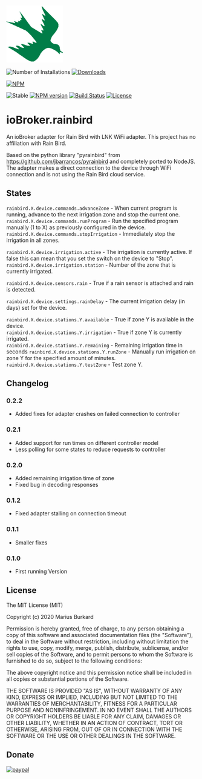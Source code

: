 ![Logo](admin/rainbird.png)

![Number of Installations](http://iobroker.live/badges/rainbird-installed.svg) [![Downloads](https://img.shields.io/npm/dm/iobroker.rainbird.svg)](https://www.npmjs.com/package/iobroker.rainbird)

[![NPM](https://nodei.co/npm/iobroker.rainbird.png?downloads=true)](https://nodei.co/npm/iobroker.rainbird/)

![Stable](http://iobroker.live/badges/rainbird-stable.svg)
[![NPM version](https://img.shields.io/npm/v/iobroker.rainbird.svg)](https://www.npmjs.com/package/iobroker.rainbird)
[![Build Status](https://travis-ci.org/StrathCole/ioBroker.rainbird.svg?branch=master)](https://travis-ci.org/StrathCole/ioBroker.rainbird)
[![License](https://img.shields.io/badge/license-MIT-blue.svg?style=flat)](https://github.com/StrathCole/iobroker.rainbird/blob/master/LICENSE)

# ioBroker.rainbird

An ioBroker adapter for Rain Bird with LNK WiFi adapter. This project has no affiliation with Rain Bird.

Based on the python library "pyrainbird" from https://github.com/jbarrancos/pyrainbird and completely ported to NodeJS. The adapter makes a direct connection to the device through WiFi connection and is not using the Rain Bird cloud service.


## States

`rainbird.X.device.commands.advanceZone` - When current program is running, advance to the next irrigation zone and stop the current one.  
`rainbird.X.device.commands.runProgram` - Run the specified program manually (1 to X) as previously configured in the device.  
`rainbird.X.device.commands.stopIrrigation` - Immediately stop the irrigation in all zones.  

`rainbird.X.device.irrigation.active` - The irrigation is currently active. If false this can mean that you set the switch on the device to "Stop".  
`rainbird.X.device.irrigation.station` - Number of the zone that is currently irrigated.  

`rainbird.X.device.sensors.rain` - True if a rain sensor is attached and rain is detected.  

`rainbird.X.device.settings.rainDelay` - The current irrigation delay (in days) set for the device.  

`rainbird.X.device.stations.Y.available` - True if zone Y is available in the device.  
`rainbird.X.device.stations.Y.irrigation` - True if zone Y is currently irrigated.  
`rainbird.X.device.stations.Y.remaining` - Remaining irrigation time in seconds
`rainbird.X.device.stations.Y.runZone` - Manually run irrigation on zone Y for the specified amount of minutes.  
`rainbird.X.device.stations.Y.testZone` - Test zone Y.  


## Changelog

### 0.2.2

-   Added fixes for adapter crashes on failed connection to controller

### 0.2.1

-   Added support for run times on different controller model
-   Less polling for some states to reduce requests to controller

### 0.2.0

-   Added remaining irrigation time of zone
-   Fixed bug in decoding responses

### 0.1.2

-   Fixed adapter stalling on connection timeout

### 0.1.1

-   Smaller fixes

### 0.1.0

-   First running Version

## License

The MIT License (MIT)

Copyright (c) 2020 Marius Burkard

Permission is hereby granted, free of charge, to any person obtaining a copy
of this software and associated documentation files (the "Software"), to deal
in the Software without restriction, including without limitation the rights
to use, copy, modify, merge, publish, distribute, sublicense, and/or sell
copies of the Software, and to permit persons to whom the Software is
furnished to do so, subject to the following conditions:

The above copyright notice and this permission notice shall be included in
all copies or substantial portions of the Software.

THE SOFTWARE IS PROVIDED "AS IS", WITHOUT WARRANTY OF ANY KIND, EXPRESS OR
IMPLIED, INCLUDING BUT NOT LIMITED TO THE WARRANTIES OF MERCHANTABILITY,
FITNESS FOR A PARTICULAR PURPOSE AND NONINFRINGEMENT. IN NO EVENT SHALL THE
AUTHORS OR COPYRIGHT HOLDERS BE LIABLE FOR ANY CLAIM, DAMAGES OR OTHER
LIABILITY, WHETHER IN AN ACTION OF CONTRACT, TORT OR OTHERWISE, ARISING FROM,
OUT OF OR IN CONNECTION WITH THE SOFTWARE OR THE USE OR OTHER DEALINGS IN
THE SOFTWARE.


## Donate
[![paypal](https://www.paypalobjects.com/en_US/i/btn/btn_donateCC_LG.gif)](https://www.paypal.com/cgi-bin/webscr?cmd=_s-xclick&hosted_button_id=SFLJ8HCW9T698&source=url)
